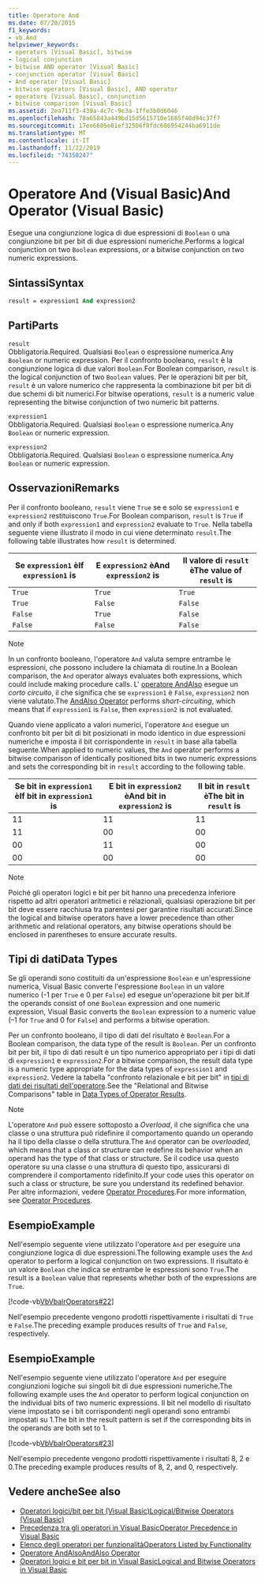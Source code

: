 ```yaml
---
title: Operatore And
ms.date: 07/20/2015
f1_keywords:
- vb.And
helpviewer_keywords:
- operators [Visual Basic], bitwise
- logical conjunction
- bitwise AND operator [Visual Basic]
- conjunction operator [Visual Basic]
- And operator [Visual Basic]
- bitwise operators [Visual Basic], AND operator
- operators [Visual Basic], conjunction
- bitwise comparison [Visual Basic]
ms.assetid: 2ea711f3-439a-4c7c-9e3a-1ffe3b0d6046
ms.openlocfilehash: 78a65843a449bd15d5615710e1685f40d94c37f7
ms.sourcegitcommit: 17ee6605e01ef32506f8fdc686954244ba6911de
ms.translationtype: MT
ms.contentlocale: it-IT
ms.lasthandoff: 11/22/2019
ms.locfileid: "74350247"
---
```

# <a name="and-operator-visual-basic"></a><span data-ttu-id="4e452-102">Operatore And (Visual Basic)</span><span class="sxs-lookup"><span data-stu-id="4e452-102">And Operator (Visual Basic)</span></span>
<span data-ttu-id="4e452-103">Esegue una congiunzione logica di due espressioni di `Boolean` o una congiunzione bit per bit di due espressioni numeriche.</span><span class="sxs-lookup"><span data-stu-id="4e452-103">Performs a logical conjunction on two `Boolean` expressions, or a bitwise conjunction on two numeric expressions.</span></span>  
  
## <a name="syntax"></a><span data-ttu-id="4e452-104">Sintassi</span><span class="sxs-lookup"><span data-stu-id="4e452-104">Syntax</span></span>  
  
```vb  
result = expression1 And expression2  
```  
  
## <a name="parts"></a><span data-ttu-id="4e452-105">Parti</span><span class="sxs-lookup"><span data-stu-id="4e452-105">Parts</span></span>  
 `result`  
 <span data-ttu-id="4e452-106">Obbligatoria.</span><span class="sxs-lookup"><span data-stu-id="4e452-106">Required.</span></span> <span data-ttu-id="4e452-107">Qualsiasi `Boolean` o espressione numerica.</span><span class="sxs-lookup"><span data-stu-id="4e452-107">Any `Boolean` or numeric expression.</span></span> <span data-ttu-id="4e452-108">Per il confronto booleano, `result` è la congiunzione logica di due valori `Boolean`.</span><span class="sxs-lookup"><span data-stu-id="4e452-108">For Boolean comparison, `result` is the logical conjunction of two `Boolean` values.</span></span> <span data-ttu-id="4e452-109">Per le operazioni bit per bit, `result` è un valore numerico che rappresenta la combinazione bit per bit di due schemi di bit numerici.</span><span class="sxs-lookup"><span data-stu-id="4e452-109">For bitwise operations, `result` is a numeric value representing the bitwise conjunction of two numeric bit patterns.</span></span>  
  
 `expression1`  
 <span data-ttu-id="4e452-110">Obbligatoria.</span><span class="sxs-lookup"><span data-stu-id="4e452-110">Required.</span></span> <span data-ttu-id="4e452-111">Qualsiasi `Boolean` o espressione numerica.</span><span class="sxs-lookup"><span data-stu-id="4e452-111">Any `Boolean` or numeric expression.</span></span>  
  
 `expression2`  
 <span data-ttu-id="4e452-112">Obbligatoria.</span><span class="sxs-lookup"><span data-stu-id="4e452-112">Required.</span></span> <span data-ttu-id="4e452-113">Qualsiasi `Boolean` o espressione numerica.</span><span class="sxs-lookup"><span data-stu-id="4e452-113">Any `Boolean` or numeric expression.</span></span>  
  
## <a name="remarks"></a><span data-ttu-id="4e452-114">Osservazioni</span><span class="sxs-lookup"><span data-stu-id="4e452-114">Remarks</span></span>  
 <span data-ttu-id="4e452-115">Per il confronto booleano, `result` viene `True` se e solo se `expression1` e `expression2` restituiscono `True`.</span><span class="sxs-lookup"><span data-stu-id="4e452-115">For Boolean comparison, `result` is `True` if and only if both `expression1` and `expression2` evaluate to `True`.</span></span> <span data-ttu-id="4e452-116">Nella tabella seguente viene illustrato il modo in cui viene determinato `result`.</span><span class="sxs-lookup"><span data-stu-id="4e452-116">The following table illustrates how `result` is determined.</span></span>  
  
|<span data-ttu-id="4e452-117">Se `expression1` è</span><span class="sxs-lookup"><span data-stu-id="4e452-117">If `expression1` is</span></span>|<span data-ttu-id="4e452-118">E `expression2` è</span><span class="sxs-lookup"><span data-stu-id="4e452-118">And `expression2` is</span></span>|<span data-ttu-id="4e452-119">Il valore di `result` è</span><span class="sxs-lookup"><span data-stu-id="4e452-119">The value of `result` is</span></span>|  
|-------------------------|--------------------------|------------------------------|  
|`True`|`True`|`True`|  
|`True`|`False`|`False`|  
|`False`|`True`|`False`|  
|`False`|`False`|`False`|  
  
> [!NOTE]
> <span data-ttu-id="4e452-120">In un confronto booleano, l'operatore `And` valuta sempre entrambe le espressioni, che possono includere la chiamata di routine.</span><span class="sxs-lookup"><span data-stu-id="4e452-120">In a Boolean comparison, the `And` operator always evaluates both expressions, which could include making procedure calls.</span></span> <span data-ttu-id="4e452-121">L' [operatore AndAlso](../../../visual-basic/language-reference/operators/andalso-operator.md) esegue un *corto circuito*, il che significa che se `expression1` è `False`, `expression2` non viene valutato.</span><span class="sxs-lookup"><span data-stu-id="4e452-121">The [AndAlso Operator](../../../visual-basic/language-reference/operators/andalso-operator.md) performs *short-circuiting*, which means that if `expression1` is `False`, then `expression2` is not evaluated.</span></span>  
  
 <span data-ttu-id="4e452-122">Quando viene applicato a valori numerici, l'operatore `And` esegue un confronto bit per bit di bit posizionati in modo identico in due espressioni numeriche e imposta il bit corrispondente in `result` in base alla tabella seguente.</span><span class="sxs-lookup"><span data-stu-id="4e452-122">When applied to numeric values, the `And` operator performs a bitwise comparison of identically positioned bits in two numeric expressions and sets the corresponding bit in `result` according to the following table.</span></span>  
  
|<span data-ttu-id="4e452-123">Se bit in `expression1` è</span><span class="sxs-lookup"><span data-stu-id="4e452-123">If bit in `expression1` is</span></span>|<span data-ttu-id="4e452-124">E bit in `expression2` è</span><span class="sxs-lookup"><span data-stu-id="4e452-124">And bit in `expression2` is</span></span>|<span data-ttu-id="4e452-125">Il bit in `result` è</span><span class="sxs-lookup"><span data-stu-id="4e452-125">The bit in `result` is</span></span>|  
|--------------------------------|---------------------------------|----------------------------|  
|<span data-ttu-id="4e452-126">1</span><span class="sxs-lookup"><span data-stu-id="4e452-126">1</span></span>|<span data-ttu-id="4e452-127">1</span><span class="sxs-lookup"><span data-stu-id="4e452-127">1</span></span>|<span data-ttu-id="4e452-128">1</span><span class="sxs-lookup"><span data-stu-id="4e452-128">1</span></span>|  
|<span data-ttu-id="4e452-129">1</span><span class="sxs-lookup"><span data-stu-id="4e452-129">1</span></span>|<span data-ttu-id="4e452-130">0</span><span class="sxs-lookup"><span data-stu-id="4e452-130">0</span></span>|<span data-ttu-id="4e452-131">0</span><span class="sxs-lookup"><span data-stu-id="4e452-131">0</span></span>|  
|<span data-ttu-id="4e452-132">0</span><span class="sxs-lookup"><span data-stu-id="4e452-132">0</span></span>|<span data-ttu-id="4e452-133">1</span><span class="sxs-lookup"><span data-stu-id="4e452-133">1</span></span>|<span data-ttu-id="4e452-134">0</span><span class="sxs-lookup"><span data-stu-id="4e452-134">0</span></span>|  
|<span data-ttu-id="4e452-135">0</span><span class="sxs-lookup"><span data-stu-id="4e452-135">0</span></span>|<span data-ttu-id="4e452-136">0</span><span class="sxs-lookup"><span data-stu-id="4e452-136">0</span></span>|<span data-ttu-id="4e452-137">0</span><span class="sxs-lookup"><span data-stu-id="4e452-137">0</span></span>|  
  
> [!NOTE]
> <span data-ttu-id="4e452-138">Poiché gli operatori logici e bit per bit hanno una precedenza inferiore rispetto ad altri operatori aritmetici e relazionali, qualsiasi operazione bit per bit deve essere racchiusa tra parentesi per garantire risultati accurati.</span><span class="sxs-lookup"><span data-stu-id="4e452-138">Since the logical and bitwise operators have a lower precedence than other arithmetic and relational operators, any bitwise operations should be enclosed in parentheses to ensure accurate results.</span></span>  
  
## <a name="data-types"></a><span data-ttu-id="4e452-139">Tipi di dati</span><span class="sxs-lookup"><span data-stu-id="4e452-139">Data Types</span></span>  
 <span data-ttu-id="4e452-140">Se gli operandi sono costituiti da un'espressione `Boolean` e un'espressione numerica, Visual Basic converte l'espressione `Boolean` in un valore numerico (-1 per `True` e 0 per `False`) ed esegue un'operazione bit per bit.</span><span class="sxs-lookup"><span data-stu-id="4e452-140">If the operands consist of one `Boolean` expression and one numeric expression, Visual Basic converts the `Boolean` expression to a numeric value (–1 for `True` and 0 for `False`) and performs a bitwise operation.</span></span>  
  
 <span data-ttu-id="4e452-141">Per un confronto booleano, il tipo di dati del risultato è `Boolean`.</span><span class="sxs-lookup"><span data-stu-id="4e452-141">For a Boolean comparison, the data type of the result is `Boolean`.</span></span> <span data-ttu-id="4e452-142">Per un confronto bit per bit, il tipo di dati result è un tipo numerico appropriato per i tipi di dati di `expression1` e `expression2`.</span><span class="sxs-lookup"><span data-stu-id="4e452-142">For a bitwise comparison, the result data type is a numeric type appropriate for the data types of `expression1` and `expression2`.</span></span> <span data-ttu-id="4e452-143">Vedere la tabella "confronto relazionale e bit per bit" in [tipi di dati dei risultati dell'operatore](../../../visual-basic/language-reference/operators/data-types-of-operator-results.md).</span><span class="sxs-lookup"><span data-stu-id="4e452-143">See the "Relational and Bitwise Comparisons" table in [Data Types of Operator Results](../../../visual-basic/language-reference/operators/data-types-of-operator-results.md).</span></span>  
  
> [!NOTE]
> <span data-ttu-id="4e452-144">L'operatore `And` può essere sottoposto a *Overload*, il che significa che una classe o una struttura può ridefinire il comportamento quando un operando ha il tipo della classe o della struttura.</span><span class="sxs-lookup"><span data-stu-id="4e452-144">The `And` operator can be *overloaded*, which means that a class or structure can redefine its behavior when an operand has the type of that class or structure.</span></span> <span data-ttu-id="4e452-145">Se il codice usa questo operatore su una classe o una struttura di questo tipo, assicurarsi di comprendere il comportamento ridefinito.</span><span class="sxs-lookup"><span data-stu-id="4e452-145">If your code uses this operator on such a class or structure, be sure you understand its redefined behavior.</span></span> <span data-ttu-id="4e452-146">Per altre informazioni, vedere [Operator Procedures](../../../visual-basic/programming-guide/language-features/procedures/operator-procedures.md).</span><span class="sxs-lookup"><span data-stu-id="4e452-146">For more information, see [Operator Procedures](../../../visual-basic/programming-guide/language-features/procedures/operator-procedures.md).</span></span>  
  
## <a name="example"></a><span data-ttu-id="4e452-147">Esempio</span><span class="sxs-lookup"><span data-stu-id="4e452-147">Example</span></span>  
 <span data-ttu-id="4e452-148">Nell'esempio seguente viene utilizzato l'operatore `And` per eseguire una congiunzione logica di due espressioni.</span><span class="sxs-lookup"><span data-stu-id="4e452-148">The following example uses the `And` operator to perform a logical conjunction on two expressions.</span></span> <span data-ttu-id="4e452-149">Il risultato è un valore `Boolean` che indica se entrambe le espressioni sono `True`.</span><span class="sxs-lookup"><span data-stu-id="4e452-149">The result is a `Boolean` value that represents whether both of the expressions are `True`.</span></span>  
  
 [!code-vb[VbVbalrOperators#22](~/samples/snippets/visualbasic/VS_Snippets_VBCSharp/VbVbalrOperators/VB/Class1.vb#22)]  
  
 <span data-ttu-id="4e452-150">Nell'esempio precedente vengono prodotti rispettivamente i risultati di `True` e `False`.</span><span class="sxs-lookup"><span data-stu-id="4e452-150">The preceding example produces results of `True` and `False`, respectively.</span></span>  
  
## <a name="example"></a><span data-ttu-id="4e452-151">Esempio</span><span class="sxs-lookup"><span data-stu-id="4e452-151">Example</span></span>  
 <span data-ttu-id="4e452-152">Nell'esempio seguente viene utilizzato l'operatore `And` per eseguire congiunzioni logiche sui singoli bit di due espressioni numeriche.</span><span class="sxs-lookup"><span data-stu-id="4e452-152">The following example uses the `And` operator to perform logical conjunction on the individual bits of two numeric expressions.</span></span> <span data-ttu-id="4e452-153">Il bit nel modello di risultato viene impostato se i bit corrispondenti negli operandi sono entrambi impostati su 1.</span><span class="sxs-lookup"><span data-stu-id="4e452-153">The bit in the result pattern is set if the corresponding bits in the operands are both set to 1.</span></span>  
  
 [!code-vb[VbVbalrOperators#23](~/samples/snippets/visualbasic/VS_Snippets_VBCSharp/VbVbalrOperators/VB/Class1.vb#23)]  
  
 <span data-ttu-id="4e452-154">Nell'esempio precedente vengono prodotti rispettivamente i risultati 8, 2 e 0.</span><span class="sxs-lookup"><span data-stu-id="4e452-154">The preceding example produces results of 8, 2, and 0, respectively.</span></span>  
  
## <a name="see-also"></a><span data-ttu-id="4e452-155">Vedere anche</span><span class="sxs-lookup"><span data-stu-id="4e452-155">See also</span></span>

- [<span data-ttu-id="4e452-156">Operatori logici/bit per bit (Visual Basic)</span><span class="sxs-lookup"><span data-stu-id="4e452-156">Logical/Bitwise Operators (Visual Basic)</span></span>](../../../visual-basic/language-reference/operators/logical-bitwise-operators.md)
- [<span data-ttu-id="4e452-157">Precedenza tra gli operatori in Visual Basic</span><span class="sxs-lookup"><span data-stu-id="4e452-157">Operator Precedence in Visual Basic</span></span>](../../../visual-basic/language-reference/operators/operator-precedence.md)
- [<span data-ttu-id="4e452-158">Elenco degli operatori per funzionalità</span><span class="sxs-lookup"><span data-stu-id="4e452-158">Operators Listed by Functionality</span></span>](../../../visual-basic/language-reference/operators/operators-listed-by-functionality.md)
- [<span data-ttu-id="4e452-159">Operatore AndAlso</span><span class="sxs-lookup"><span data-stu-id="4e452-159">AndAlso Operator</span></span>](../../../visual-basic/language-reference/operators/andalso-operator.md)
- [<span data-ttu-id="4e452-160">Operatori logici e bit per bit in Visual Basic</span><span class="sxs-lookup"><span data-stu-id="4e452-160">Logical and Bitwise Operators in Visual Basic</span></span>](../../../visual-basic/programming-guide/language-features/operators-and-expressions/logical-and-bitwise-operators.md)
